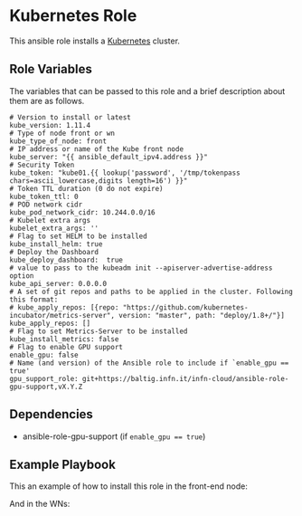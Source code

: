 
Kubernetes Role
=======================

This ansible role installs a [Kubernetes](https://kubernetes.io/) cluster.

Role Variables
----------------

The variables that can be passed to this role and a brief description about them are as follows.

    # Version to install or latest
    kube_version: 1.11.4
	# Type of node front or wn
	kube_type_of_node: front
	# IP address or name of the Kube front node
	kube_server: "{{ ansible_default_ipv4.address }}"
	# Security Token
	kube_token: "kube01.{{ lookup('password', '/tmp/tokenpass chars=ascii_lowercase,digits length=16') }}"
	# Token TTL duration (0 do not expire)
	kube_token_ttl: 0
	# POD network cidr
	kube_pod_network_cidr: 10.244.0.0/16
	# Kubelet extra args
	kubelet_extra_args: ''
	# Flag to set HELM to be installed
	kube_install_helm: true
	# Deploy the Dashboard
	kube_deploy_dashboard:  true
	# value to pass to the kubeadm init --apiserver-advertise-address option
	kube_api_server: 0.0.0.0
	# A set of git repos and paths to be applied in the cluster. Following this format:
	# kube_apply_repos: [{repo: "https://github.com/kubernetes-incubator/metrics-server", version: "master", path: "deploy/1.8+/"}]
	kube_apply_repos: []
	# Flag to set Metrics-Server to be installed
	kube_install_metrics: false
	# Flag to enable GPU support
	enable_gpu: false
	# Name (and version) of the Ansible role to include if `enable_gpu == true'
	gpu_support_role: git+https://baltig.infn.it/infn-cloud/ansible-role-gpu-support,vX.Y.Z

Dependencies
------------

- ansible-role-gpu-support (if `enable_gpu == true`)

Example Playbook
----------------

This an example of how to install this role in the front-end node:

And in the WNs:
